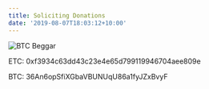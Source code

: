 ```yaml
---
title: Soliciting Donations
date: '2019-08-07T18:03:12+10:00'
---
```

![BTC Beggar ](/img/blog/jpy2dwvani6y.png)

ETC: 0xf3934c63dd43c23e4e65d799119946704aee809e

BTC: 36An6opSfiXGbaVBUNUqU86a1fyJZxBvyF
